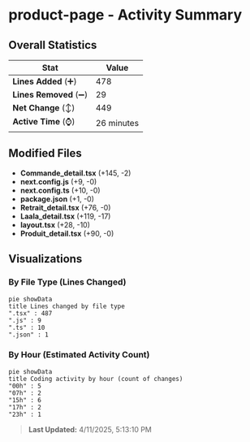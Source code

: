 # product-page - Activity Summary 

## Overall Statistics

| Stat                   | Value                                                             |
| ---------------------- | ----------------------------------------------------------------- |
| **Lines Added** (➕)   | 478                                          |
| **Lines Removed** (➖) | 29                                        |
| **Net Change** (↕)    | 449                |
| **Active Time** (⌚)   | 26 minutes |


## Modified Files
- **Commande_detail.tsx** (+145, -2)
- **next.config.js** (+9, -0)
- **next.config.ts** (+10, -0)
- **package.json** (+1, -0)
- **Retrait_detail.tsx** (+76, -0)
- **Laala_detail.tsx** (+119, -17)
- **layout.tsx** (+28, -10)
- **Produit_detail.tsx** (+90, -0)

## Visualizations

### By File Type (Lines Changed)

```mermaid
pie showData
title Lines changed by file type
".tsx" : 487
".js" : 9
".ts" : 10
".json" : 1
```

### By Hour (Estimated Activity Count)

```mermaid
pie showData
title Coding activity by hour (count of changes)
"00h" : 5
"07h" : 2
"15h" : 6
"17h" : 2
"23h" : 1
```


> **Last Updated:** 4/11/2025, 5:13:10 PM